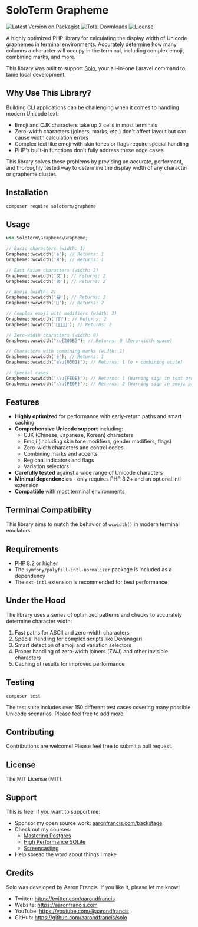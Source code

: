 # SoloTerm Grapheme

[![Latest Version on Packagist](https://img.shields.io/packagist/v/soloterm/grapheme.svg)](https://packagist.org/packages/soloterm/grapheme)
[![Total Downloads](https://img.shields.io/packagist/dt/soloterm/grapheme.svg)](https://packagist.org/packages/soloterm/grapheme)
[![License](https://img.shields.io/packagist/l/soloterm/grapheme.svg)](https://packagist.org/packages/soloterm/grapheme)

A highly optimized PHP library for calculating the display width of Unicode graphemes in terminal environments.
Accurately determine how many columns a character will occupy in the terminal, including complex emoji, combining marks,
and more.

This library was built to support [Solo](https://github.com/soloterm/solo), your all-in-one Laravel command to tame local development.

## Why Use This Library?

Building CLI applications can be challenging when it comes to handling modern Unicode text:

- Emoji and CJK characters take up 2 cells in most terminals
- Zero-width characters (joiners, marks, etc.) don't affect layout but can cause width calculation errors
- Complex text like emoji with skin tones or flags require special handling
- PHP's built-in functions don't fully address these edge cases

This library solves these problems by providing an accurate, performant, and thoroughly tested way to determine the
display width of any character or grapheme cluster.

## Installation

```bash
composer require soloterm/grapheme
```

## Usage

```php
use SoloTerm\Grapheme\Grapheme;

// Basic characters (width: 1)
Grapheme::wcwidth('a'); // Returns: 1
Grapheme::wcwidth('Я'); // Returns: 1

// East Asian characters (width: 2)
Grapheme::wcwidth('文'); // Returns: 2
Grapheme::wcwidth('あ'); // Returns: 2

// Emoji (width: 2)
Grapheme::wcwidth('😀'); // Returns: 2
Grapheme::wcwidth('🚀'); // Returns: 2

// Complex emoji with modifiers (width: 2)
Grapheme::wcwidth('👍🏻'); // Returns: 2
Grapheme::wcwidth('👨‍👩‍👧‍👦'); // Returns: 2

// Zero-width characters (width: 0)
Grapheme::wcwidth("\u{200B}"); // Returns: 0 (Zero-width space)

// Characters with combining marks (width: 1)
Grapheme::wcwidth('é'); // Returns: 1
Grapheme::wcwidth("e\u{0301}"); // Returns: 1 (e + combining acute)

// Special cases
Grapheme::wcwidth("⚠\u{FE0E}"); // Returns: 1 (Warning sign in text presentation)
Grapheme::wcwidth("⚠\u{FE0F}"); // Returns: 2 (Warning sign in emoji presentation)
```

## Features

- **Highly optimized** for performance with early-return paths and smart caching
- **Comprehensive Unicode support** including:
    - CJK (Chinese, Japanese, Korean) characters
    - Emoji (including skin tone modifiers, gender modifiers, flags)
    - Zero-width characters and control codes
    - Combining marks and accents
    - Regional indicators and flags
    - Variation selectors
- **Carefully tested** against a wide range of Unicode characters
- **Minimal dependencies** - only requires PHP 8.2+ and an optional intl extension
- **Compatible** with most terminal environments

## Terminal Compatibility

This library aims to match the behavior of `wcwidth()` in modern terminal emulators.

## Requirements

- PHP 8.2 or higher
- The `symfony/polyfill-intl-normalizer` package is included as a dependency
- The `ext-intl` extension is recommended for best performance

## Under the Hood

The library uses a series of optimized patterns and checks to accurately determine character width:

1. Fast paths for ASCII and zero-width characters
2. Special handling for complex scripts like Devanagari
3. Smart detection of emoji and variation selectors
4. Proper handling of zero-width joiners (ZWJ) and other invisible characters
5. Caching of results for improved performance

## Testing

```bash
composer test
```

The test suite includes over 150 different test cases covering many possible Unicode scenarios. Please feel free to add
more.

## Contributing

Contributions are welcome! Please feel free to submit a pull request.

## License

The MIT License (MIT).

## Support

This is free! If you want to support me:

- Sponsor my open source work: [aaronfrancis.com/backstage](https://aaronfrancis.com/backstage)
- Check out my courses:
    - [Mastering Postgres](https://masteringpostgres.com)
    - [High Performance SQLite](https://highperformancesqlite.com)
    - [Screencasting](https://screencasting.com)
- Help spread the word about things I make

## Credits

Solo was developed by Aaron Francis. If you like it, please let me know!

- Twitter: https://twitter.com/aarondfrancis
- Website: https://aaronfrancis.com
- YouTube: https://youtube.com/@aarondfrancis
- GitHub: https://github.com/aarondfrancis/solo
